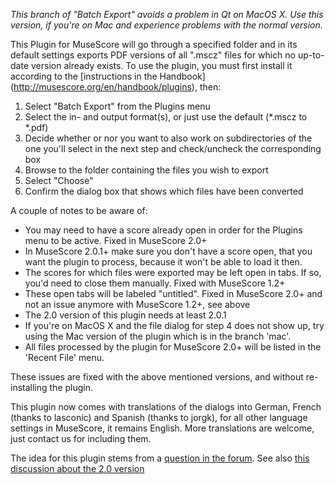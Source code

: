 <i>This branch of "Batch Export" avoids a problem in Qt on MacOS X. Use this version, if you're on Mac and experience problems with the normal version.</i>

This Plugin for MuseScore will go through a specified folder and in its default settings exports PDF versions of all ".mscz" files for which no up-to-date version already exists. To use the plugin, you must first install it according to the [instructions in the Handbook] (http://musescore.org/en/handbook/plugins), then:

1. Select "Batch Export" from the Plugins menu
2. Select the in- and output format(s), or just use the default (\*.mscz to \*.pdf)
3. Decide whether or nor you want to also work on subdirectories of the one you'll select in the next step and check/uncheck the corresponding box
4. Browse to the folder containing the files you wish to export
5. Select "Choose"
6. Confirm the dialog box that shows which files have been converted

A couple of notes to be aware of:

- You may need to have a score already open in order for the Plugins menu to be active. Fixed in MuseScore 2.0+
- In MuseScore 2.0.1+ make sure you don't have a score open, that you want the plugin to process, because it won't be able to load it then.
- The scores for which files were exported may be left open in tabs. If so, you'd need to close them manually. Fixed with MuseScore 1.2+
- These open tabs will be labeled "untitled". Fixed in MuseScore 2.0+ and not an issue anymore with MuseScore 1.2+, see above
- The 2.0 version of this plugin needs at least 2.0.1
- If you're on MacOS X and the file dialog for step 4 does not show up, try using the Mac version of the plugin which is in the branch 'mac'.
- All files processed by the plugin for MuseScore 2.0+ will be listed in the 'Recent File' menu.

These issues are fixed with the above mentioned versions, and without re-installing the plugin.

This plugin now comes with translations of the dialogs into German, French (thanks to lasconic) and Spanish (thanks to jorgk), for all other language settings in MuseScore, it remains English. More translations are welcome, just contact us for including them.

The idea for this plugin stems from a [question in the forum](https://musescore.org/en/node/12452). See also [this discussion about the 2.0 version](https://musescore.org/en/node/55616)
